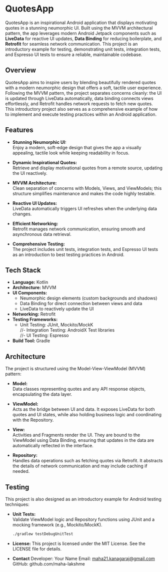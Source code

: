 # QuotesApp

QuotesApp is an inspirational Android application that displays motivating quotes in a stunning neumorphic UI. Built using the MVVM architectural pattern, the app leverages modern Android Jetpack components such as **LiveData** for reactive UI updates, **Data Binding** for reducing boilerplate, and **Retrofit** for seamless network communication. This project is an introductory example for testing, demonstrating unit tests, integration tests, and Espresso UI tests to ensure a reliable, maintainable codebase.

## Overview

QuotesApp aims to inspire users by blending beautifully rendered quotes with a modern neumorphic design that offers a soft, tactile user experience. Following the MVVM pattern, the project separates concerns cleanly: the UI is updated through LiveData automatically, data binding connects views effortlessly, and Retrofit handles network requests to fetch new quotes. This introductory project also serves as a comprehensive example of how to implement and execute testing practices within an Android application.

## Features

- **Stunning Neumorphic UI:**  
  Enjoy a modern, soft-edge design that gives the app a visually appealing, tactile look while keeping readability in focus.

- **Dynamic Inspirational Quotes:**  
  Retrieve and display motivational quotes from a remote source, updating the UI reactively.

- **MVVM Architecture:**  
  Clean separation of concerns with Models, Views, and ViewModels; this structure simplifies maintenance and makes the code highly testable.

- **Reactive UI Updates:**  
  LiveData automatically triggers UI refreshes when the underlying data changes.

- **Efficient Networking:**  
  Retrofit manages network communication, ensuring smooth and asynchronous data retrieval.

- **Comprehensive Testing:**  
  The project includes unit tests, integration tests, and Espresso UI tests as an introduction to best testing practices in Android.

## Tech Stack

- **Language:** Kotlin  
- **Architecture:** MVVM  
- **UI Components:**  
  - Neumorphic design elements (custom backgrounds and shadows)  
  - Data Binding for direct connection between views and data  
  - LiveData to reactively update the UI  
- **Networking:** Retrofit  
- **Testing Frameworks:**  
  - Unit Testing: JUnit, Mockito/MockK  
  //- Integration Testing: AndroidX Test libraries  
  //- UI Testing: Espresso  
- **Build Tool:** Gradle

## Architecture

The project is structured using the Model-View-ViewModel (MVVM) pattern:

- **Model:**  
  Data classes representing quotes and any API response objects, encapsulating the data layer.

- **ViewModel:**  
  Acts as the bridge between UI and data. It exposes LiveData for both quotes and UI states, while also holding business logic and coordinating with the Repository.

- **View:**  
  Activities and Fragments render the UI. They are bound to the ViewModel using Data Binding, ensuring that updates in the data are automatically reflected in the interface.

- **Repository:**  
  Handles data operations such as fetching quotes via Retrofit. It abstracts the details of network communication and may include caching if needed.

## Testing

This project is also designed as an introductory example for Android testing techniques:

- **Unit Tests:**  
  Validate ViewModel logic and Repository functions using JUnit and a mocking framework (e.g., Mockito/MockK).
  ```bash
  ./gradlew testDebugUnitTest

 - **License:**
This project is licensed under the MIT License. See the LICENSE file for details.

- **Contact**
Developer: Your Name Email: maha21.kanagaraj@gmail.com GitHub: github.com/maha-lakshme

